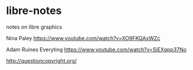 # libre-notes
notes on libre graphics


Nina Paley https://www.youtube.com/watch?v=XO9FKQAxWZc

Adam Ruines Everyting https://www.youtube.com/watch?v=SiEXgpp37No

http://questioncopyright.org/
